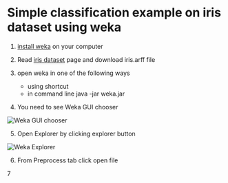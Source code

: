 
# Simple classification example on iris dataset using weka

1. [install weka](../installation-weka.md) on your computer

2. Read [iris dataset](iris.md) page and download iris.arff file 

3. open weka in one of the following ways

	- using shortcut 
	- in command line java -jar weka.jar

4. You need to see Weka GUI chooser

![Weka GUI chooser](../images/Weka-GUI-Chooser.png)


5. Open Explorer by clicking explorer button

![Weka Explorer](../images/weka-explorer.png)


6. From Preprocess tab click open file

7